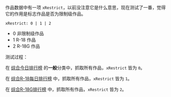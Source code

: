 作品数据中有一项 `xRestrict`，以前没注意它是什么意思，现在测试了一番，觉得它的作用是标志作品是否为限制级作品。

`
xRestrict: 0 | 1 | 2
`

- 0 非限制级作品
- 1 R-18 作品
- 2 R-18G 作品

测试过程：

在 [综合今日排行榜](https://www.pixiv.net/ranking.php?mode=daily) 的**一般**分类中，抓取所有作品，`xRestrict` 皆为 `0`。

在 [综合R-18每日排行榜](https://www.pixiv.net/ranking.php?mode=daily_r18) 中，抓取所有作品，`xRestrict` 皆为 `1`。

在 [综合R-18G排行榜](https://www.pixiv.net/ranking.php?mode=r18g) 中，抓取所有作品，`xRestrict` 皆为 `2`。

